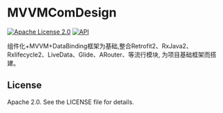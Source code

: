 # MVVMComDesign

[![Apache License 2.0][1]][2]
[![API][3]][4]


组件化+MVVM+DataBinding框架为基础,整合Retrofit2、RxJava2、Rxlifecycle2、LiveData、Glide、ARouter、等流行模块,
为项目基础框架而搭建。


## License

Apache 2.0. See the LICENSE file for details.


[1]:https://img.shields.io/:license-apache-blue.svg
[2]:https://www.apache.org/licenses/LICENSE-2.0.html
[3]:https://img.shields.io/badge/API-24%2B-red.svg?style=flat
[4]:https://android-arsenal.com/api?level=24
